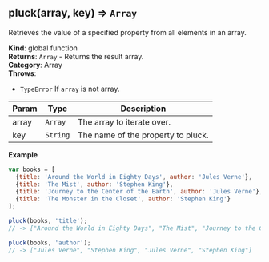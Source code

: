 <a name="pluck"></a>

## pluck(array, key) ⇒ <code>Array</code>
Retrieves the value of a specified property from all elements in an array.

**Kind**: global function  
**Returns**: <code>Array</code> - Returns the result array.  
**Category**: Array  
**Throws**:

- <code>TypeError</code> If `array` is not array.


| Param | Type | Description |
| --- | --- | --- |
| array | <code>Array</code> | The array to iterate over. |
| key | <code>String</code> | The name of the property to pluck. |

**Example**  
```js
var books = [  {title: 'Around the World in Eighty Days', author: 'Jules Verne'},  {title: 'The Mist', author: 'Stephen King'},  {title: 'Journey to the Center of the Earth', author: 'Jules Verne'},  {title: 'The Monster in the Closet', author: 'Stephen King'}];pluck(books, 'title');// -> ["Around the World in Eighty Days", "The Mist", "Journey to the Center of the Earth", "The Monster in the Closet"]pluck(books, 'author');// -> ["Jules Verne", "Stephen King", "Jules Verne", "Stephen King"]
```
